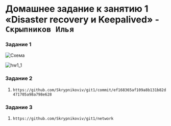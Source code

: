 # Домашнее задание к занятию 1 «Disaster recovery и Keepalived» - `Скрыпников Илья`


### Задание 1

![Схема](hsrp_hw.pkt)

![hw1_1](https://github.com/Skrypnikoviv/8-01hw/assets/162264420/1dc24f2f-f352-44a0-aa79-bbfbc9ee36a7)

### Задание 2

1. `https://github.com/Skrypnikoviv/git1/commit/ef168365af109a8b131b82d471705a98a798e628`

### Задание 3

1. `https://github.com/Skrypnikoviv/git1/network`

